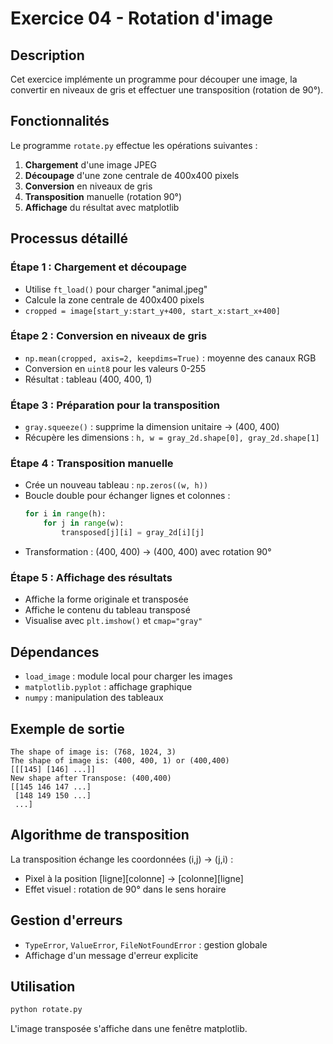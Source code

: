 # Exercice 04 - Rotation d'image

## Description
Cet exercice implémente un programme pour découper une image, la convertir en niveaux de gris et effectuer une transposition (rotation de 90°).

## Fonctionnalités
Le programme `rotate.py` effectue les opérations suivantes :
1. **Chargement** d'une image JPEG
2. **Découpage** d'une zone centrale de 400x400 pixels
3. **Conversion** en niveaux de gris
4. **Transposition** manuelle (rotation 90°)
5. **Affichage** du résultat avec matplotlib

## Processus détaillé

### Étape 1 : Chargement et découpage
- Utilise `ft_load()` pour charger "animal.jpeg"
- Calcule la zone centrale de 400x400 pixels
- `cropped = image[start_y:start_y+400, start_x:start_x+400]`

### Étape 2 : Conversion en niveaux de gris
- `np.mean(cropped, axis=2, keepdims=True)` : moyenne des canaux RGB
- Conversion en `uint8` pour les valeurs 0-255
- Résultat : tableau (400, 400, 1)

### Étape 3 : Préparation pour la transposition
- `gray.squeeze()` : supprime la dimension unitaire → (400, 400)
- Récupère les dimensions : `h, w = gray_2d.shape[0], gray_2d.shape[1]`

### Étape 4 : Transposition manuelle
- Crée un nouveau tableau : `np.zeros((w, h))`
- Boucle double pour échanger lignes et colonnes :
  ```python
  for i in range(h):
      for j in range(w):
          transposed[j][i] = gray_2d[i][j]
  ```
- Transformation : (400, 400) → (400, 400) avec rotation 90°

### Étape 5 : Affichage des résultats
- Affiche la forme originale et transposée
- Affiche le contenu du tableau transposé
- Visualise avec `plt.imshow()` et `cmap="gray"`

## Dépendances
- `load_image` : module local pour charger les images
- `matplotlib.pyplot` : affichage graphique
- `numpy` : manipulation des tableaux

## Exemple de sortie
```
The shape of image is: (768, 1024, 3)
The shape of image is: (400, 400, 1) or (400,400)
[[[145] [146] ...]]
New shape after Transpose: (400,400)
[[145 146 147 ...]
 [148 149 150 ...]
 ...]
```

## Algorithme de transposition
La transposition échange les coordonnées (i,j) → (j,i) :
- Pixel à la position [ligne][colonne] → [colonne][ligne]
- Effet visuel : rotation de 90° dans le sens horaire

## Gestion d'erreurs
- `TypeError`, `ValueError`, `FileNotFoundError` : gestion globale
- Affichage d'un message d'erreur explicite

## Utilisation
```bash
python rotate.py
```

L'image transposée s'affiche dans une fenêtre matplotlib.
